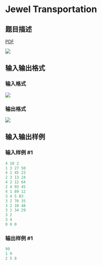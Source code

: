 # Jewel Transportation

## 题目描述

[problemUrl]: https://uva.onlinejudge.org/index.php?option=com_onlinejudge&Itemid=8&category=278&page=show_problem&problem=3766

[PDF](https://uva.onlinejudge.org/external/123/p12344.pdf)

![](https://cdn.luogu.com.cn/upload/vjudge_pic/UVA12344/ccf9d8b4c7d300b53659fdc288d84dd69c899ce8.png)

## 输入输出格式

### 输入格式

![](https://cdn.luogu.com.cn/upload/vjudge_pic/UVA12344/e6142f29a54b1903e793daf8c4f92d1247cd1884.png)

### 输出格式

![](https://cdn.luogu.com.cn/upload/vjudge_pic/UVA12344/5e7ab3c788a8ba099e68cd1a4fdc4a07e00869c9.png)

## 输入输出样例

### 输入样例 #1

```cpp
4 10 2
1 3 27 50
4 1 45 23
2 3 13 24
4 2 12 64
2 4 93 45
4 1 89 12
3 4 5 83
3 2 76 35
3 2 10 48
3 1 34 29
3 2
3 4
0 0 0
```


### 输出样例 #1

```cpp
90
1 9
2 5 8
```


